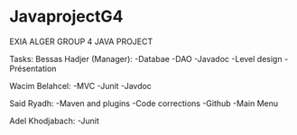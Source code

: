 # JavaprojectG4
EXIA ALGER GROUP 4 JAVA PROJECT 

Tasks:
Bessas Hadjer (Manager):
-Databae
-DAO
-Javadoc
-Level design
-Présentation

Wacim Belahcel:
-MVC
-Junit
-Javdoc

Said Ryadh:
-Maven and plugins
-Code corrections
-Github
-Main Menu


Adel Khodjabach:
-Junit
